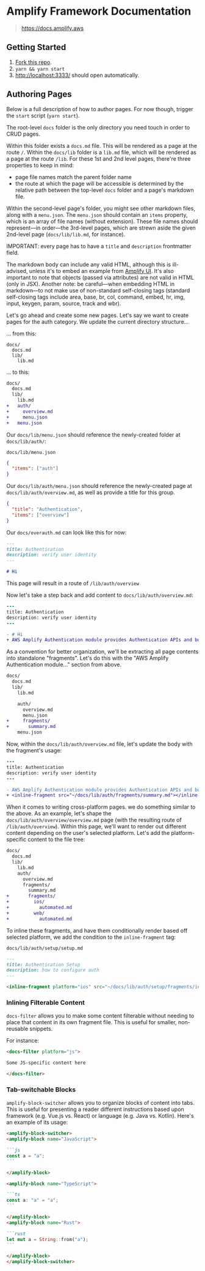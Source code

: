 # Amplify Framework Documentation

> https://docs.amplify.aws

## Getting Started

1. [Fork this repo](/fork).
2. `yarn && yarn start`
3. <http://localhost:3333/> should open automatically.

## Authoring Pages

Below is a full description of how to author pages. For now though, trigger the `start` script (`yarn start`).

The root-level `docs` folder is the only directory you need touch in order to CRUD pages.

Within this folder exists a `docs.md` file. This will be rendered as a page at the route `/`. Within the `docs/lib` folder is a `lib.md` file, which will be rendered as a page at the route `/lib`. For these 1st and 2nd level pages, there're three properties to keep in mind:

- page file names match the parent folder name
- the route at which the page will be accessible is determined by the relative path between the top-level `docs` folder and a page's markdown file.

Within the second-level page's folder, you might see other markdown files, along with a `menu.json`. The `menu.json` should contain an `items` property, which is an array of file names (without extension). These file names should represent––in order––the 3rd-level pages, which are strewn aside the given 2nd-level page (`docs/lib/lib.md`, for instance).

IMPORTANT: every page has to have a `title` and `description` frontmatter field.

The markdown body can include any valid HTML, although this is ill-advised, unless it's to embed an example from [Amplify UI](https://github.com/aws-amplify/amplify-js/tree/master/packages/amplify-ui). It's also important to note that objects (passed via attributes) are not valid in HTML (only in JSX). Another note: be careful––when embedding HTML in markdown––to not make use of non-standard self-closing tags (standard self-closing tags include area, base, br, col, command, embed, hr, img, input, keygen, param, source, track and wbr).

Let's go ahead and create some new pages. Let's say we want to create pages for the auth category. We update the current directory structure...

... from this:

```
docs/
  docs.md
  lib/
    lib.md
```

... to this:

```diff
docs/
  docs.md
  lib/
    lib.md
+   auth/
+     overview.md
+     menu.json
+   menu.json
```

Our `docs/lib/menu.json` should reference the newly-created folder at `docs/lib/auth/`:

`docs/lib/menu.json`

```json
{
  "items": ["auth"]
}
```

Our `docs/lib/auth/menu.json` should reference the newly-created page at `docs/lib/auth/overview.md`, as well as provide a title for this group.

```json
{
  "title": "Authentication",
  "items": ["overview"]
}
```

Our `docs/overauth.md` can look like this for now:

```md
---
title: Authentication
description: verify user identity
---

# Hi
```

This page will result in a route of `/lib/auth/overview`

Now let's take a step back and add content to `docs/lib/auth/overview.md`:

```diff
---
title: Authentication
description: verify user identity
---

- # Hi
+ AWS Amplify Authentication module provides Authentication APIs and building blocks for developers who want to create user authentication experiences.
```

As a convention for better organization, we'll be extracting all page contents into standalone "fragments". Let's do this with the "AWS Amplify Authentication module..." section from above.

```diff
docs/
  docs.md
  lib/
    lib.md

    auth/
      overview.md
      menu.json
+     fragments/
+       summary.md
    menu.json
```

Now, within the `docs/lib/auth/overview.md` file, let's update the body with the fragment's usage:

```diff
---
title: Authentication
description: verify user identity
---

- AWS Amplify Authentication module provides Authentication APIs and building blocks for developers who want to create user authentication experiences.
+ <inline-fragment src="~/docs/lib/auth/fragments/summary.md"></inline-fragment>
```

When it comes to writing cross-platform pages. we do something similar to the above. As an example, let's shape the `docs/lib/auth/overview/overview.md` page (with the resulting route of `/lib/auth/overview`). Within this page, we'll want to render out different content depending on the user's selected platform. Let's add the platform-specific content to the file tree:

```diff
docs/
  docs.md
  lib/
    lib.md
    auth/
      overview.md
      fragments/
        summary.md
+       fragments/
+         ios/
+           automated.md
+         web/
+           automated.md
```

To inline these fragments, and have them conditionally render based off selected platform, we add the condition to the `inline-fragment` tag:

`docs/lib/auth/setup/setup.md`

```md
---
title: Authentication Setup
description: how to configure auth
---

<inline-fragment platform="ios" src="~/docs/lib/auth/setup/fragments/ios/automated.md"></inline-fragment> <inline-fragment platform="web" src="~/docs/lib/auth/setup/fragments/web/automated.md"></inline-fragment>
```

### Inlining Filterable Content

`docs-filter` allows you to make some content filterable without needing to place that content in its own fragment file. This is useful for smaller, non-reusable snippets.

For instance:

```md
<docs-filter platform="js">

Some JS-specific content here

</docs-filter>
```

### Tab-switchable Blocks

`amplify-block-switcher` allows you to organize blocks of content into tabs. This is useful for presenting a reader different instructions based upon framework (e.g. Vue.js vs. React) or language (e.g. Java vs. Kotlin). Here's an example of its usage:

````md
<amplify-block-switcher>
<amplify-block name="JavaScript">

```js
const a = "a";
```

</amplify-block>

<amplify-block name="TypeScript">

```ts
const a: "a" = "a";
```

</amplify-block>
<amplify-block name="Rust">

```rust
let mut a = String::from("a");
```

</amplify-block>
</amplify-block-switcher>
````
